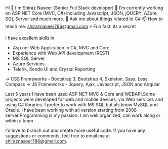 Hi 👋 I'm Shiraz Naseer (Senior Full Stack developer)
🔭 I’m currently working on ASP.NET Core (MVC, C#) including Javascript, JSON, jQUERY, AZure, SQL Server and much more.
💬 Ask me about things related to C#
📫 How to reach me: shiraznaseer786@gmail.com
⚡ Fun fact: its a secret

I have excellent skills in
- Asp.net Web Application in C#, MVC and Core
- Experience with Web API development (REST)
- MS SQL Server
- Azure Services 
- Telerik, Kendo UI and Crystal Reporting

-> CSS Frameworks - Bootstrap 3, Bootstrap 4, Skeleton, Sass, Less, Compass
-> JS Frameworks - Jquery, Ajax, Javascript, JSON and  Angular

Last 5 years I have been used ASP.NET MVC & Core and WEBAPI.Some projects were developed for web and mobile devices, via Web services and using C# libraries. I prefer to work with MS SQL,but als know MySQL and Oracle. I have been working with all version starting from 2008 server.Programming is my passion.
I am well organized, can work along or within a team. 

I'd love to branch out and create more useful code. If you have any suggestions or comments, feel free to email me at shiraznaseer786@gmail.com.
